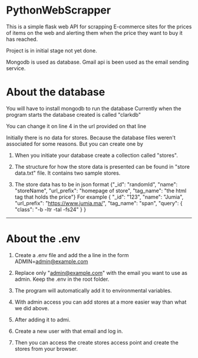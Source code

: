 # PythonWebScrapper
This is a simple flask web API for scrapping E-commerce sites for the prices of items on the web and alerting them when the price they want to buy it has reached.

Project is in initial stage not yet done.

Mongodb is used as database.
Gmail api is been used as the email sending service.

 # About the database
 
 You will have to install mongodb to run the database
 Currently when the program starts the database created is called "clarkdb"
 
 You can change it on line 4 in the url provided on that line 
 
 Initially there is no data for stores. Because the database files weren't associated for some reasons. But you can create one by
 
 1. When you initiate your database create a collection called "stores".
 
 2. The structure for how the store data is presented can be found in "store data.txt" file. It contains two sample stores.
 
 3. The store data has to be in json format 
 {"_id": "randomId", "name": "storeName", "url_prefix": "homepage of store", "tag_name": "the html tag that holds the price"}
 For example
 {
    "_id": "123",
    "name": "Jumia",
    "url_prefix": "https://www.jumia.ma/",
    "tag_name": "span",
    "query": {
        "class": "-b -ltr -tal -fs24"
    }
}
************************************************************************************

# About the .env
1. Create a .env file and add the a line in the form
ADMIN=admin@example.com

2. Replace only "admin@example.com" with the email you want to use as admin. Keep the .env in the root folder.
3. The program will automatically add it to environmental variables.
4. With admin access you can add stores at a more easier way than what we did above.
5. After adding it to admi.
6. Create a new user with that email and log in.
7. Then you can access the create stores access point and create the stores from your browser.
